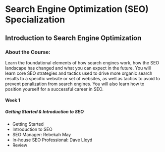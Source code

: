 # Search Engine Optimization (SEO) Specialization
## Introduction to Search Engine Optimization
### About the Course:
Learn the foundational elements of how search engines work, how the SEO landscape has changed and what you can expect in the future. You will learn core SEO strategies and tactics used to drive more organic search results to a specific website or set of websites, as well as tactics to avoid to prevent penalization from search engines. You will also learn how to position yourself for a successful career in SEO.

#### Week 1
##### Getting Started & Introduction to SEO
- Getting Started
- Introduction to SEO
- SEO Manager: Rebekah May
- In-house SEO Professional: Dave Lloyd
- Review
